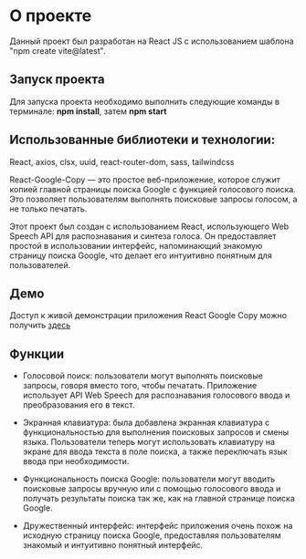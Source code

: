 # О проекте

Данный проект был разработан на React JS с использованием шаблона "npm create vite@latest".

## Запуск проекта

Для запуска проекта необходимо выполнить следующие команды в терминале: **npm install**, затем **npm start**

## Использованные библиотеки и технологии:

React, axios, clsx, uuid, react-router-dom, sass, tailwindcss

React-Google-Copy — это простое веб-приложение, которое служит копией главной страницы поиска Google с функцией голосового поиска. Это позволяет пользователям выполнять поисковые запросы голосом, а не только печатать.

Этот проект был создан с использованием React, использующего Web Speech API для распознавания и синтеза голоса. Он предоставляет простой в использовании интерфейс, напоминающий знакомую страницу поиска Google, что делает его интуитивно понятным для пользователей.

## Демо

Доступ к живой демонстрации приложения React Google Copy можно получить [здесь](https://react-google-copy.vercel.app)

## Функции

- Голосовой поиск: пользователи могут выполнять поисковые запросы, говоря вместо того, чтобы печатать. Приложение использует API Web Speech для распознавания голосового ввода и преобразования его в текст.

- Экранная клавиатура: была добавлена экранная клавиатура с функциональностью для выполнения поисковых запросов и смены языка. Пользователи теперь могут использовать клавиатуру на экране для ввода текста в поле поиска, а также переключать язык ввода при необходимости.

- Функциональность поиска Google: пользователи могут вводить поисковые запросы вручную или с помощью голосового ввода и получать результаты поиска так же, как на главной странице поиска Google.

- Дружественный интерфейс: интерфейс приложения очень похож на исходную страницу поиска Google, предоставляя пользователям знакомый и интуитивно понятный интерфейс.
